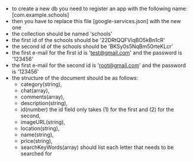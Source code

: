 - to create a new db you need to register an app with the following name: [com.example.schools]
- then you have to replace this file [google-services.json] with the new one
- the collection should be named 'schools'
- the first id of the schools should be '22DRtQQFVlqBO5kBn1cR'
- the second id of the schools should be 'BKSy0s5NqBm50rteKLcr'
- the first e-mail for the first id is 'test@gmail.com' and the password is '123456'
- the first e-mail for the second id is 'root@gmail.com' and the password is '123456'
- the structure of the document should be as follows:
    - category(string), 
    - chat(array), 
    - comments(array), 
    - description(string),
    - id(number) the id field only takes (1) for the first and (2) for the second,
    - imageURL(string),
    - location(string),
    - name(string),
    - price(string),
    - searchKeyWords(array) should list each letter that needs to be searched for 